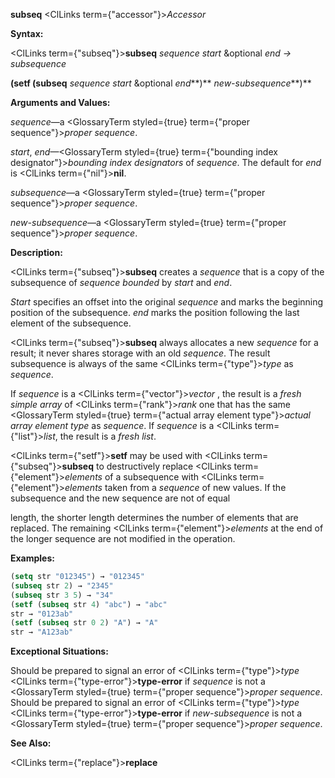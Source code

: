**subseq** <ClLinks  term={"accessor"}><i>Accessor</i></ClLinks> 



**Syntax:** 



<ClLinks  term={"subseq"}><b>subseq</b></ClLinks> *sequence start* &amp;optional *end → subsequence* 



**(setf (subseq** *sequence start* &amp;optional *end***)** *new-subsequence***)** 



**Arguments and Values:** 



*sequence*—a <GlossaryTerm styled={true} term={"proper sequence"}><i>proper sequence</i></GlossaryTerm>. 



*start*, *end*—<GlossaryTerm styled={true} term={"bounding index designator"}><i>bounding index designators</i></GlossaryTerm> of *sequence*. The default for *end* is <ClLinks  term={"nil"}><b>nil</b></ClLinks>. 



*subsequence*—a <GlossaryTerm styled={true} term={"proper sequence"}><i>proper sequence</i></GlossaryTerm>. 



*new-subsequence*—a <GlossaryTerm styled={true} term={"proper sequence"}><i>proper sequence</i></GlossaryTerm>. 



**Description:** 



<ClLinks  term={"subseq"}><b>subseq</b></ClLinks> creates a *sequence* that is a copy of the subsequence of *sequence bounded* by *start* and *end*. 



*Start* specifies an offset into the original *sequence* and marks the beginning position of the subsequence. *end* marks the position following the last element of the subsequence. 



<ClLinks  term={"subseq"}><b>subseq</b></ClLinks> always allocates a new *sequence* for a result; it never shares storage with an old *sequence*. The result subsequence is always of the same <ClLinks  term={"type"}><i>type</i></ClLinks> as *sequence*. 



If *sequence* is a <ClLinks  term={"vector"}><i>vector</i></ClLinks> , the result is a *fresh simple array* of <ClLinks  term={"rank"}><i>rank</i></ClLinks> one that has the same <GlossaryTerm styled={true} term={"actual array element type"}><i>actual array element type</i></GlossaryTerm> as *sequence*. If *sequence* is a <ClLinks  term={"list"}><i>list</i></ClLinks>, the result is a *fresh list*. 



<ClLinks  term={"setf"}><b>setf</b></ClLinks> may be used with <ClLinks  term={"subseq"}><b>subseq</b></ClLinks> to destructively replace <ClLinks  term={"element"}><i>elements</i></ClLinks> of a subsequence with <ClLinks  term={"element"}><i>elements</i></ClLinks> taken from a *sequence* of new values. If the subsequence and the new sequence are not of equal 







 



 



length, the shorter length determines the number of elements that are replaced. The remaining <ClLinks  term={"element"}><i>elements</i></ClLinks> at the end of the longer sequence are not modified in the operation. 



**Examples:**
```lisp
(setq str "012345") → "012345" 
(subseq str 2) → "2345" 
(subseq str 3 5) → "34" 
(setf (subseq str 4) "abc") → "abc" 
str → "0123ab" 
(setf (subseq str 0 2) "A") → "A" 
str → "A123ab" 
```
**Exceptional Situations:** 



Should be prepared to signal an error of <ClLinks  term={"type"}><i>type</i></ClLinks> <ClLinks  term={"type-error"}><b>type-error</b></ClLinks> if *sequence* is not a <GlossaryTerm styled={true} term={"proper sequence"}><i>proper sequence</i></GlossaryTerm>. Should be prepared to signal an error of <ClLinks  term={"type"}><i>type</i></ClLinks> <ClLinks  term={"type-error"}><b>type-error</b></ClLinks> if *new-subsequence* is not a <GlossaryTerm styled={true} term={"proper sequence"}><i>proper sequence</i></GlossaryTerm>. 



**See Also:** 



<ClLinks  term={"replace"}><b>replace</b></ClLinks> 



